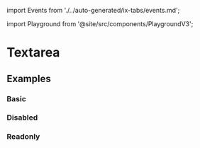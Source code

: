 import Events from './../auto-generated/ix-tabs/events.md';


import Playground from '@site/src/components/PlaygroundV3';

# Textarea

## Examples

### Basic

<Playground
  name="textarea" 
  height="7rem"
  examplesByName>
</Playground>

### Disabled

<Playground
  name="textarea-disabled" 
  height="7rem"
  hideInitalCodePreview
  examplesByName>
</Playground>

### Readonly

<Playground
  name="textarea-readonly" 
  height="7rem"
  hideInitalCodePreview
  examplesByName>
</Playground>
